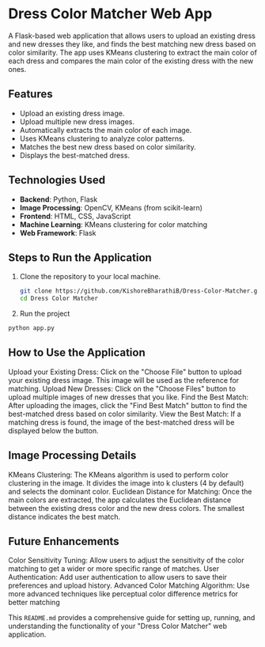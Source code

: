 # Dress Color Matcher Web App

A Flask-based web application that allows users to upload an existing dress and new dresses they like, and finds the best matching new dress based on color similarity. The app uses KMeans clustering to extract the main color of each dress and compares the main color of the existing dress with the new ones.

## Features
- Upload an existing dress image.
- Upload multiple new dress images.
- Automatically extracts the main color of each image.
- Uses KMeans clustering to analyze color patterns.
- Matches the best new dress based on color similarity.
- Displays the best-matched dress.

## Technologies Used
- **Backend**: Python, Flask
- **Image Processing**: OpenCV, KMeans (from scikit-learn)
- **Frontend**: HTML, CSS, JavaScript
- **Machine Learning**: KMeans clustering for color matching
- **Web Framework**: Flask

##  Steps to Run the Application
1. Clone the repository to your local machine.
   ```bash
   git clone https://github.com/KishoreBharathiB/Dress-Color-Matcher.git
   cd Dress Color Matcher
   ```
2. Run the project
  ```bash
  python app.py
  ```

## How to Use the Application
Upload your Existing Dress: Click on the "Choose File" button to upload your existing dress image. This image will be used as the reference for matching.
Upload New Dresses: Click on the "Choose Files" button to upload multiple images of new dresses that you like.
Find the Best Match: After uploading the images, click the "Find Best Match" button to find the best-matched dress based on color similarity.
View the Best Match: If a matching dress is found, the image of the best-matched dress will be displayed below the button.

## Image Processing Details 
KMeans Clustering: The KMeans algorithm is used to perform color clustering in the image. It divides the image into k clusters (4 by default) and selects the dominant color.
Euclidean Distance for Matching: Once the main colors are extracted, the app calculates the Euclidean distance between the existing dress color and the new dress colors. The smallest distance indicates the best match.

## Future Enhancements
Color Sensitivity Tuning: Allow users to adjust the sensitivity of the color matching to get a wider or more specific range of matches.
User Authentication: Add user authentication to allow users to save their preferences and upload history.
Advanced Color Matching Algorithm: Use more advanced techniques like perceptual color difference metrics for better matching


This `README.md` provides a comprehensive guide for setting up, running, and understanding the functionality of your "Dress Color Matcher" web application.


